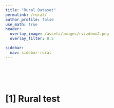 ```yaml
---
title: "Rural Dataset"
permalink: /rural/
author_profile: false
use_math: true
header:
  overlay_image: /assets/images/rvizdemo2.png
  overlay_filter: 0.5

sidebar:
  nav: sidebar-rural
---
```


<br/>
<br/>
<br/>



# [1] Rural test
